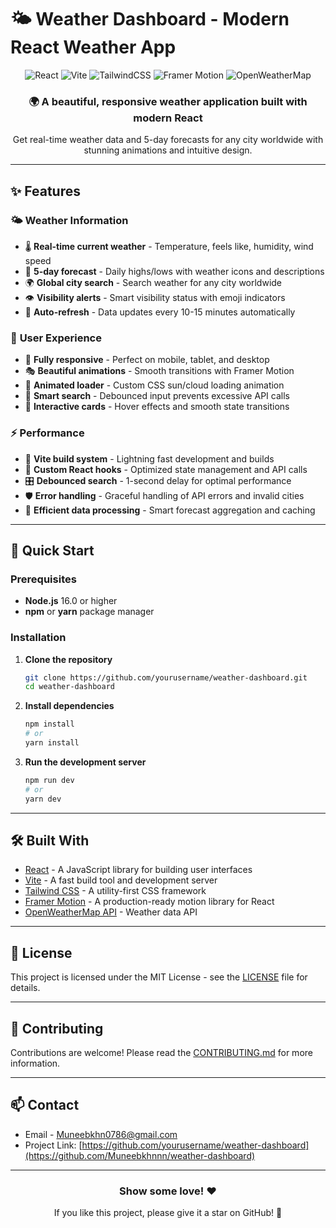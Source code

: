 # 🌤️ Weather Dashboard - Modern React Weather App

<div align="center">
  <img src="https://img.shields.io/badge/React-18.2.0-61DAFB?style=for-the-badge&logo=react&logoColor=white" alt="React" />
  <img src="https://img.shields.io/badge/Vite-4.4.5-646CFF?style=for-the-badge&logo=vite&logoColor=white" alt="Vite" />
  <img src="https://img.shields.io/badge/TailwindCSS-4.0.0-38B2AC?style=for-the-badge&logo=tailwind-css&logoColor=white" alt="TailwindCSS" />
  <img src="https://img.shields.io/badge/Framer_Motion-10.16.4-0055FF?style=for-the-badge&logo=framer&logoColor=white" alt="Framer Motion" />
  <img src="https://img.shields.io/badge/OpenWeatherMap-API-FF6B35?style=for-the-badge&logo=weather&logoColor=white" alt="OpenWeatherMap" />
</div>

<div align="center">
  <h3>🌍 A beautiful, responsive weather application built with modern React</h3>
  <p>Get real-time weather data and 5-day forecasts for any city worldwide with stunning animations and intuitive design.</p>
</div>

---

## ✨ Features

### 🌤️ **Weather Information**
- 🌡️ **Real-time current weather** - Temperature, feels like, humidity, wind speed
- 📅 **5-day forecast** - Daily highs/lows with weather icons and descriptions  
- 🌍 **Global city search** - Search weather for any city worldwide
- 👁️ **Visibility alerts** - Smart visibility status with emoji indicators
- 🔄 **Auto-refresh** - Data updates every 10-15 minutes automatically

### 🎨 **User Experience**
- 📱 **Fully responsive** - Perfect on mobile, tablet, and desktop
- 🎭 **Beautiful animations** - Smooth transitions with Framer Motion
- 🌈 **Animated loader** - Custom CSS sun/cloud loading animation
- 🎯 **Smart search** - Debounced input prevents excessive API calls
- 🎪 **Interactive cards** - Hover effects and smooth state transitions

### ⚡ **Performance**
- 🚀 **Vite build system** - Lightning fast development and builds
- 🧠 **Custom React hooks** - Optimized state management and API calls
- 🎛️ **Debounced search** - 1-second delay for optimal performance
- 🛡️ **Error handling** - Graceful handling of API errors and invalid cities
- 💾 **Efficient data processing** - Smart forecast aggregation and caching

---

## 🚀 Quick Start

### Prerequisites
- **Node.js** 16.0 or higher
- **npm** or **yarn** package manager

### Installation

1. **Clone the repository**
   ```bash
   git clone https://github.com/yourusername/weather-dashboard.git
   cd weather-dashboard
   ```
2. **Install dependencies**
   ```bash
   npm install
   # or
   yarn install
   ```
3. **Run the development server**
   ```bash
   npm run dev
   # or
   yarn dev
   ```
   

---

## 🛠️ Built With
- [React](https://reactjs.org/) - A JavaScript library for building user interfaces
- [Vite](https://vitejs.dev/) - A fast build tool and development server
- [Tailwind CSS](https://tailwindcss.com/) - A utility-first CSS framework
- [Framer Motion](https://www.framer.com/motion/) - A production-ready motion library for React
- [OpenWeatherMap API](https://openweathermap.org/api) - Weather data API

---

## 📄 License
This project is licensed under the MIT License - see the [LICENSE](LICENSE) file for details.

---

## 🤝 Contributing
Contributions are welcome! Please read the [CONTRIBUTING.md](CONTRIBUTING.md) for more information.

---

## 📫 Contact
- Email -  Muneebkhn0786@gmail.com
- Project Link: [https://github.com/yourusername/weather-dashboard](https://github.com/Muneebkhnnn/weather-dashboard)

---

<div align="center">
  <h3>Show some love! ❤️</h3>
  <p>If you like this project, please give it a star on GitHub! 🌟</p>
</div>
